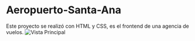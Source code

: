 # Aeropuerto-Santa-Ana

Este proyecto se realizó con HTML y CSS, es el frontend  de una agencia de vuelos.
![ Vista Principal ](https://user-images.githubusercontent.com/aes.png)